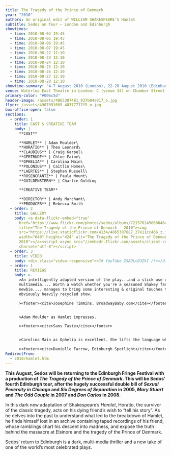```yaml
---
title: The Tragedy of the Prince of Denmark
year: "2010"
authors: An original edit of WILLIAM SHAKESPEARE’S Hamlet
subtitle: Sedos on Tour – London and Edinburgh
showtimes:
  - time: 2010-08-04 19:45
  - time: 2010-08-05 19:45
  - time: 2010-08-06 19:45
  - time: 2010-08-07 19:45
  - time: 2010-08-22 12:10
  - time: 2010-08-23 12:10
  - time: 2010-08-24 12:10
  - time: 2010-08-25 12:10
  - time: 2010-08-26 12:10
  - time: 2010-08-27 12:10
  - time: 2010-08-28 12:10
showtime-summary: "4-7 August 2010 (London), 22-28 August 2010 (Edinburgh) "
venue: Waterloo East Theatre in London; C (venue 34) on Chamber Street in Edinburgh
primary-color: "#006c5d"
header-image: /assets/4865387481_937b84a917_o.jpg
flyer: /assets/4907091609_48377717f5_o.jpg
box-office-open: false
sections:
  - order: 1
    title: CAST & CREATIVE TEAM
    body: |-
      **CAST**

      **HAMLET** | Adam Moulder\
      **HORATIO** | Theo Leonard\
      **CLAUDIUS** | Craig Karpel\
      **GERTRUDE** | Chloe Faine\
      **OPHELIA** | Carolina Main\
      **POLONIUS** | Caitlin Homes\
      **LAERTES** | Stephen Russell\
      **ROSENCRANTZ** | Paula Mount\
      **GUILDENSTERN** | Charlie Golding

      **CREATIVE TEAM**

      **DIRECTOR** | Andy Marchant\
      **PRODUCER** | Rebecca Smith
  - order: 2
    title: GALLERY
    body: <a data-flickr-embed="true"
      href="https://www.flickr.com/photos/sedos/albums/72157624506884645"
      title="The Tragedy of the Prince of Denmark - 2010"><img
      src="https://live.staticflickr.com/4134/4865387887_27e11cc466_z.jpg"
      width="640" height="424" alt="The Tragedy of the Prince of Denmark -
      2010"></a><script async src="//embedr.flickr.com/assets/client-code.js"
      charset="utf-8"></script>
  - order: 3
    title: VIDEO
    body: <div class="video-responsive"><?# YouTube Z5ADLcD3ZkI /?></div>
  - order: 1
    title: REVIEWS
    body: >-
      >An intelligently adapted version of the play...and a slick use of
      multimedia.... Worth a watch whether you're a seasoned Shakey fan or a
      newbie.... manages to bring some interesting & original touches to an
      obviously heavily recycled show.

      ><footer><cite>Josephine Timmins, BroadwayBaby.com</cite></footer>


      >Adam Moulder as Hamlet impresses.

      ><footer><cite>Sans Taste</cite></footer>


      >Carolina Main as Ophelia is excellent. She lifts the language while still retaining the very modern, ‘realistic’ style of playing chosen for this production.... an interesting adaptation and likely to stimulate debate among those who know Hamlet already.

      ><footer><cite>Danielle Farrow, Edinburgh Spotlight</cite></footer>
RedirectFrom:
  - 2010/hamlet.htm
---
```

**This August, Sedos will be returning to the Edinburgh Fringe Festival with a production of *The Tragedy of the Prince of Denmark*. This will be Sedos' fourth Edinburgh tour, after the hugely successful double bill of *Sexual Peversity in Chicago* and *Six Degrees of Separation* in 2005, *Mary Stuart* and *The Odd Couple* in 2007 and *Don Carlos* in 2008.**

In this dark new adaptation of Shakespeare’s *Hamlet*, Horatio, the survivor of the classic tragedy, acts on his dying friend’s wish to “tell his story”. As he delves into the past to understand what led to the breakdown of Hamlet, he finds himself lost in an archive containing taped recordings of his friend, whose ramblings chart his descent into madness, and expose the truth behind the massacre at Elsinore and the tragedy of the Prince of Denmark.

Sedos' return to Edinburgh is a dark, multi-media thriller and a new take of one of the world’s most celebrated plays.